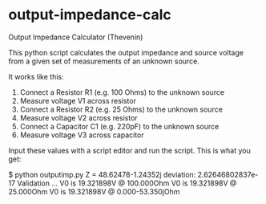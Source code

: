 output-impedance-calc
=====================

Output Impedance Calculator (Thevenin)

This python script calculates the output impedance and source voltage from a given set 
of measurements of an unknown source. 

It works like this:

1) Connect a Resistor R1 (e.g. 100 Ohms) to the unknown source
2) Measure voltage V1 across resistor
3) Connect a Resistor R2 (e.g. 25 Ohms) to the unknown source
4) Measure voltage V2 across resistor
5) Connect a Capacitor C1 (e.g. 220pF) to the unknown source
6) Measure voltage V3 across capacitor

Input these values with a script editor and run the script. This is what you get:

$ python outputimp.py 
Z = 48.62478-1.24352j
deviation: 2.62646802837e-17
Validation ...
V0 is 19.321898V @ 100.000Ohm
V0 is 19.321898V @ 25.000Ohm
V0 is 19.321898V @ 0.000-53.350jOhm
